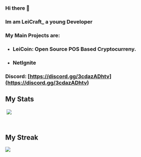 ### Hi there 👋

### Im am LeiCraft_ a young Developer
### My Main Projects are:
- ### LeiCoin: Open Source POS Based Cryptocurreny. 
- ### NetIgnite

<!--
**LeiCraft/LeiCraft** is a ✨ _special_ ✨ repository because its `README.md` (this file) appears on your GitHub profile.

Here are some ideas to get you started:

- 🔭 I’m currently working on ...
- 🌱 I’m currently learning ...
- 👯 I’m looking to collaborate on ...
- 🤔 I’m looking for help with ...
- 💬 Ask me about ...
- 📫 How to reach me: ...
- 😄 Pronouns: ...
- ⚡ Fun fact: ...
-->


### Discord: [https://discord.gg/3cdazADhtv](https://discord.gg/3cdazADhtv)


## My Stats
<p>&nbsp;<img align="center" src="https://github-readme-stats.vercel.app/api?username=LeiCraft&show_icons=true&locale=en"></p>
<br/>

## My Streak
<p><img align="center" src="https://github-readme-streak-stats.herokuapp.com/?user=LeiCraft"></p>
<br/>
